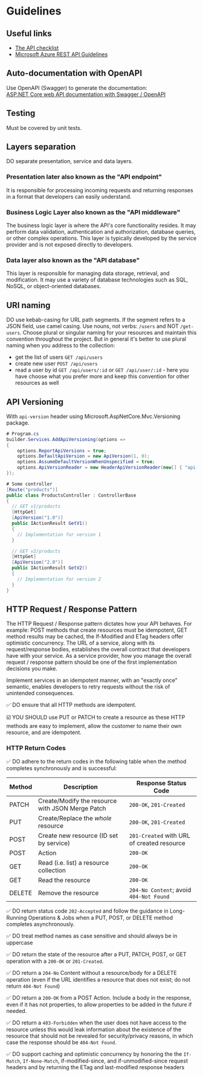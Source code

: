 # Guidelines

## Useful links
- [The API checklist](https://mathieu.fenniak.net/the-api-checklist/)
- [Microsoft Azure REST API Guidelines](https://github.com/microsoft/api-guidelines/blob/vNext/azure/Guidelines.md)


## Auto-documentation with OpenAPI
Use OpenAPI (Swagger) to generate the documentation:\
[ASP.NET Core web API documentation with Swagger / OpenAPI](https://learn.microsoft.com/en-us/aspnet/core/tutorials/web-api-help-pages-using-swagger?view=aspnetcore-8.0)

## Testing
Must be covered by unit tests.

## Layers separation
DO separate presentation, service and data layers. 
### Presentation later also known as the "API endpoint"
It is responsible for processing incoming requests and returning responses in a format that developers can easily understand.

### Business Logic Layer also known as the "API middleware"
The business logic layer is where the API's core functionality resides. 
It may perform data validation, authentication and authorization, database queries, or other complex operations. 
This layer is typically developed by the service provider and is not exposed directly to developers.

### Data layer also known as the "API database"
This layer is responsible for managing data storage, retrieval, and modification. 
It may use a variety of database technologies such as SQL, NoSQL, or object-oriented databases.

## URI naming
DO use kebab-casing for URL path segments. If the segment refers to a JSON field, use camel casing.
Use nouns, not verbs: `/users` and NOT `/get-users`.
Choose plural or singular naming for your resources and maintain this convention throughout the project.
But in general it's better to use plural naming when you address to the collection:
- get the list of users `GET /api/users`
- create new user `POST /api/users`
- read a user by id `GET /api/users/:id`  or `GET /api/user/:id` - here you have choose what you prefer more and keep this convention for other resources as well


## API Versioning
With `api-version` header using Microsoft.AspNetCore.Mvc.Versioning package.

``` C#
# Program.cs
builder.Services.AddApiVersioning(options =>
{
    options.ReportApiVersions = true;
    options.DefaultApiVersion = new ApiVersion(1, 0);
    options.AssumeDefaultVersionWhenUnspecified = true;
    options.ApiVersionReader = new HeaderApiVersionReader(new[] { "api-version" }); // Use HeaderApiVersionReader
});

# Some controller
[Route("products")]
public class ProductsController : ControllerBase
{
  // GET v1/products
  [HttpGet]
  [ApiVersion("1.0")]
  public IActionResult GetV1()
  {
    // Implementation for version 1
  }

  // GET v2/products
  [HttpGet]
  [ApiVersion("2.0")]
  public IActionResult GetV2()
  {
    // Implementation for version 2
  }
}
```


## HTTP Request / Response Pattern
The HTTP Request / Response pattern dictates how your API behaves. 
For example: POST methods that create resources must be idempotent, GET method results may be cached, the If-Modified and ETag headers offer optimistic concurrency. 
The URL of a service, along with its request/response bodies, establishes the overall contract that developers have with your service. 
As a service provider, how you manage the overall request / response pattern should be one of the first implementation decisions you make.

Implement services in an idempotent manner, with an "exactly once" semantic, enables developers to retry requests without the risk of unintended consequences.

✅ DO ensure that all HTTP methods are idempotent.

☑️ YOU SHOULD use PUT or PATCH to create a resource as these HTTP methods are easy to implement, allow the customer to name their own resource, and are idempotent.


### HTTP Return Codes
✅ DO adhere to the return codes in the following table when the method completes synchronously and is successful:

Method | Description | Response Status Code
-------|-------------|---------------------
PATCH  | Create/Modify the resource with JSON Merge Patch | `200-OK`, `201-Created`
PUT    | Create/Replace the _whole_ resource | `200-OK`, `201-Created`
POST   | Create new resource (ID set by service) | `201-Created` with URL of created resource
POST   | Action | `200-OK`
GET    | Read (i.e. list) a resource collection | `200-OK`
GET    | Read the resource | `200-OK`
DELETE | Remove the resource | `204-No Content`\; avoid `404-Not Found`

✅ DO return status code `202-Accepted` and follow the guidance in Long-Running Operations & Jobs when a PUT, POST, or DELETE method completes asynchronously.

✅ DO treat method names as case sensitive and should always be in uppercase

✅ DO return the state of the resource after a PUT, PATCH, POST, or GET operation with a `200-OK` or `201-Created`.

✅ DO return a `204-No` Content without a resource/body for a DELETE operation (even if the URL identifies a resource that does not exist; do not return `404-Not Found`)

✅ DO return a `200-OK` from a POST Action. Include a body in the response, even if it has not properties, to allow properties to be added in the future if needed.

✅ DO return a `403-Forbidden` when the user does not have access to the resource unless this would leak information about the existence of the resource that should not be revealed for security/privacy reasons, in which case the response should be `404-Not Found`.

✅ DO support caching and optimistic concurrency by honoring the the `If-Match`, `If-None-Match`, if-modified-since, and if-unmodified-since request headers and by returning the ETag and last-modified response headers
